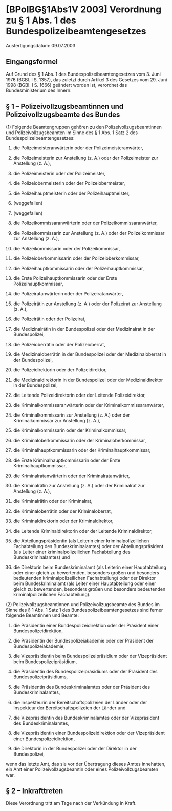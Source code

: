 # [BPolBG§1Abs1V 2003] Verordnung zu § 1 Abs. 1 des Bundespolizeibeamtengesetzes

Ausfertigungsdatum: 09.07.2003

 

## Eingangsformel

Auf Grund des § 1 Abs. 1 des Bundespolizeibeamtengesetzes vom 3. Juni 1976 (BGBl. I S. 1357), das zuletzt durch Artikel 3 des Gesetzes vom 29. Juni 1998 (BGBl. I S. 1666) geändert worden ist, verordnet das Bundesministerium des Innern:


## § 1 – Polizeivollzugsbeamtinnen und Polizeivollzugsbeamte des Bundes

(1) Folgende Beamtengruppen gehören zu den Polizeivollzugsbeamtinnen und Polizeivollzugsbeamten im Sinne des § 1 Abs. 1 Satz 2 des Bundespolizeibeamtengesetzes:

1. die Polizeimeisteranwärterin oder der Polizeimeisteranwärter,

2. die Polizeimeisterin zur Anstellung (z. A.) oder der Polizeimeister zur Anstellung (z. A.),

3. die Polizeimeisterin oder der Polizeimeister,

4. die Polizeiobermeisterin oder der Polizeiobermeister,

5. die Polizeihauptmeisterin oder der Polizeihauptmeister,

6. (weggefallen)

7. (weggefallen)

8. die Polizeikommissaranwärterin oder der Polizeikommissaranwärter,

9. die Polizeikommissarin zur Anstellung (z. A.) oder der Polizeikommissar zur Anstellung (z. A.),

10. die Polizeikommissarin oder der Polizeikommissar,

11. die Polizeioberkommissarin oder der Polizeioberkommissar,

12. die Polizeihauptkommissarin oder der Polizeihauptkommissar,

13. die Erste Polizeihauptkommissarin oder der Erste Polizeihauptkommissar,

14. die Polizeiratanwärterin oder der Polizeiratanwärter,

15. die Polizeirätin zur Anstellung (z. A.) oder der Polizeirat zur Anstellung (z. A.),

16. die Polizeirätin oder der Polizeirat,

17. die Medizinalrätin in der Bundespolizei oder der Medizinalrat in der Bundespolizei,

18. die Polizeioberrätin oder der Polizeioberrat,

19. die Medizinaloberrätin in der Bundespolizei oder der Medizinaloberrat in der Bundespolizei,

20. die Polizeidirektorin oder der Polizeidirektor,

21. die Medizinaldirektorin in der Bundespolizei oder der Medizinaldirektor in der Bundespolizei,

22. die Leitende Polizeidirektorin oder der Leitende Polizeidirektor,

23. die Kriminalkommissaranwärterin oder der Kriminalkommissaranwärter,

24. die Kriminalkommissarin zur Anstellung (z. A.) oder der Kriminalkommissar zur Anstellung (z. A.),

25. die Kriminalkommissarin oder der Kriminalkommissar,

26. die Kriminaloberkommissarin oder der Kriminaloberkommissar,

27. die Kriminalhauptkommissarin oder der Kriminalhauptkommissar,

28. die Erste Kriminalhauptkommissarin oder der Erste Kriminalhauptkommissar,

29. die Kriminalratanwärterin oder der Kriminalratanwärter,

30. die Kriminalrätin zur Anstellung (z. A.) oder der Kriminalrat zur Anstellung (z. A.),

31. die Kriminalrätin oder der Kriminalrat,

32. die Kriminaloberrätin oder der Kriminaloberrat,

33. die Kriminaldirektorin oder der Kriminaldirektor,

34. die Leitende Kriminaldirektorin oder der Leitende Kriminaldirektor,

35. die Abteilungspräsidentin (als Leiterin einer kriminalpolizeilichen Fachabteilung des Bundeskriminalamtes) oder der Abteilungspräsident (als Leiter einer kriminalpolizeilichen Fachabteilung des Bundeskriminalamtes) und

36. die Direktorin beim Bundeskriminalamt (als Leiterin einer Hauptabteilung oder einer gleich zu bewertenden, besonders großen und besonders bedeutenden kriminalpolizeilichen Fachabteilung) oder der Direktor beim Bundeskriminalamt (als Leiter einer Hauptabteilung oder einer gleich zu bewertenden, besonders großen und besonders bedeutenden kriminalpolizeilichen Fachabteilung).

(2) Polizeivollzugsbeamtinnen und Polizeivollzugsbeamte des Bundes im Sinne des § 1 Abs. 1 Satz 1 des Bundespolizeibeamtengesetzes sind ferner folgende Beamtinnen und Beamte:

1. die Präsidentin einer Bundespolizeidirektion oder der Präsident einer Bundespolizeidirektion,

2. die Präsidentin der Bundespolizeiakademie oder der Präsident der Bundespolizeiakademie,

3. die Vizepräsidentin beim Bundespolizeipräsidium oder der Vizepräsident beim Bundespolizeipräsidium,

4. die Präsidentin des Bundespolizeipräsidiums oder der Präsident des Bundespolizeipräsidiums,

5. die Präsidentin des Bundeskriminalamtes oder der Präsident des Bundeskriminalamtes,

6. die Inspekteurin der Bereitschaftspolizeien der Länder oder der Inspekteur der Bereitschaftspolizeien der Länder und

7. die Vizepräsidentin des Bundeskriminalamtes oder der Vizepräsident des Bundeskriminalamtes,

8. die Vizepräsidentin einer Bundespolizeidirektion oder der Vizepräsident einer Bundespolizeidirektion,

9. die Direktorin in der Bundespolizei oder der Direktor in der Bundespolizei,

wenn das letzte Amt, das sie vor der Übertragung dieses Amtes innehatten, ein Amt einer Polizeivollzugsbeamtin oder eines Polizeivollzugsbeamten war.


## § 2 – Inkrafttreten

Diese Verordnung tritt am Tage nach der Verkündung in Kraft.

